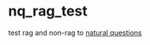 # nq_rag_test
test rag and non-rag to [natural questions](https://huggingface.co/datasets/google-research-datasets/natural_questions)
